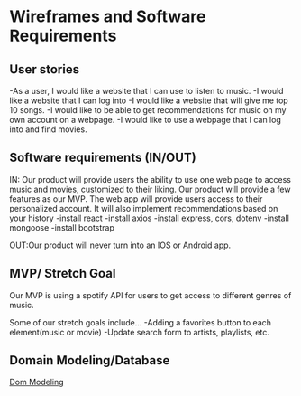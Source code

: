 # Wireframes and Software Requirements

## User stories

-As a user, I would like a website that I can use to listen to music.
-I would like a website that I can log into
-I would like a website that will give me top 10 songs.
-I would like to be able to get recommendations for music on my own account on a webpage.
-I would like to use a webpage that I can log into and find movies.

## Software requirements (IN/OUT)

IN: Our product will provide users the ability to use one web page to access music and movies, customized to their liking. Our product will provide a few features as our MVP. The web app will provide users access to their personalized account. It will also implement recommendations based on your history
-install react
-install axios
-install express, cors, dotenv
-install mongoose
-install bootstrap

OUT:Our product will never turn into an IOS or Android app.

## MVP/ Stretch Goal

Our MVP is using a spotify API for users to get access to different genres of music.

Some of our stretch goals include...
-Adding a favorites button to each element(music or movie)
-Update search form to artists, playlists, etc.

## Domain Modeling/Database

[Dom Modeling](images/domainModeling.png)
